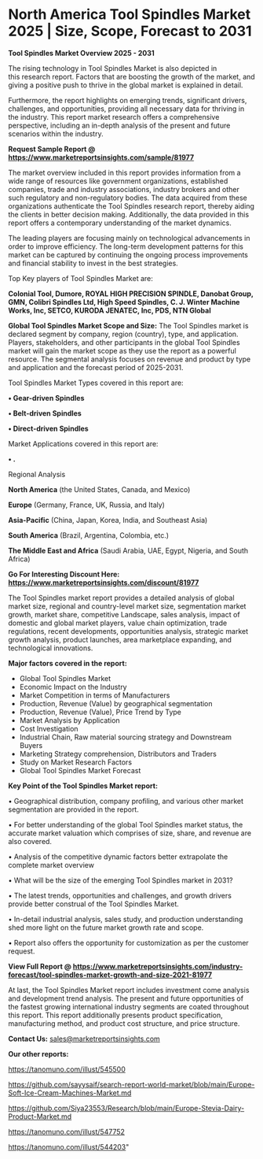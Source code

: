 # North America Tool Spindles Market 2025 | Size, Scope, Forecast to 2031

<Strong> Tool Spindles Market Overview 2025 - 2031</strong>

The rising technology in Tool Spindles Market is also depicted in this research report. Factors that are boosting the growth of the market, and giving a positive push to thrive in the global market is explained in detail.

Furthermore, the report highlights on emerging trends, significant drivers, challenges, and opportunities, providing all necessary data for thriving in the industry. This report market research offers a comprehensive perspective, including an in-depth analysis of the present and future scenarios within the industry.

<strong>Request Sample Report @ <a href=https://www.marketreportsinsights.com/sample/81977>https://www.marketreportsinsights.com/sample/81977</a></strong>

The market overview included in this report provides information from a wide range of resources like government organizations, established companies, trade and industry associations, industry brokers and other such regulatory and non-regulatory bodies. The data acquired from these organizations authenticate the Tool Spindles research report, thereby aiding the clients in better decision making. Additionally, the data provided in this report offers a contemporary understanding of the market dynamics.

The leading players are focusing mainly on technological advancements in order to improve efficiency. The long-term development patterns for this market can be captured by continuing the ongoing process improvements and financial stability to invest in the best strategies.

Top Key players of Tool Spindles Market are:

<strong>Colonial Tool, Dumore, ROYAL HIGH PRECISION SPINDLE, Danobat Group, GMN, Colibri Spindles Ltd, High Speed Spindles, C. J. Winter Machine Works, Inc, SETCO, KURODA JENATEC, Inc, PDS, NTN Global</strong>

<strong><b>Global Tool Spindles Market Scope and Size:</b></strong>
The Tool Spindles market is declared segment by company, region (country), type, and application. Players, stakeholders, and other participants in the global Tool Spindles market will gain the market scope as they use the report as a powerful resource. The segmental analysis focuses on revenue and product by type and application and the forecast period of 2025-2031.

Tool Spindles Market Types covered in this report are:

<strong>• Gear-driven Spindles

• Belt-driven Spindles

• Direct-driven Spindles</strong>

Market Applications covered in this report are:

<strong>• .</strong> 

Regional Analysis

<strong>North America</strong> (the United States, Canada, and Mexico)

<strong>Europe</strong> (Germany, France, UK, Russia, and Italy)

<strong>Asia-Pacific</strong> (China, Japan, Korea, India, and Southeast Asia)

<strong>South America</strong> (Brazil, Argentina, Colombia, etc.)

<strong>The Middle East and Africa</strong> (Saudi Arabia, UAE, Egypt, Nigeria, and South Africa)

<strong>Go For Interesting Discount Here: <a href=https://www.marketreportsinsights.com/discount/81977>https://www.marketreportsinsights.com/discount/81977</a></strong>

The Tool Spindles market report provides a detailed analysis of global market size, regional and country-level market size, segmentation market growth, market share, competitive Landscape, sales analysis, impact of domestic and global market players, value chain optimization, trade regulations, recent developments, opportunities analysis, strategic market growth analysis, product launches, area marketplace expanding, and technological innovations.

<strong><b>Major factors covered in the report:</b></strong>
<ul>
  <li>Global Tool Spindles Market </li>
  <li>Economic Impact on the Industry</li>
  <li>Market Competition in terms of Manufacturers</li>
  <li>Production, Revenue (Value) by geographical segmentation</li>
  <li>Production, Revenue (Value), Price Trend by Type</li>
  <li>Market Analysis by Application</li>
  <li>Cost Investigation</li>
  <li>Industrial Chain, Raw material sourcing strategy and Downstream Buyers</li>
  <li>Marketing Strategy comprehension, Distributors and Traders</li>
  <li>Study on Market Research Factors</li>
  <li>Global Tool Spindles Market Forecast</li>
</ul>

<strong><b>Key Point of the Tool Spindles Market report:</b></strong>

• Geographical distribution, company profiling, and various other market segmentation are provided in the report.

• For better understanding of the global Tool Spindles market status, the accurate market valuation which comprises of size, share, and revenue are also covered.

• Analysis of the competitive dynamic factors better extrapolate the complete market overview

• What will be the size of the emerging Tool Spindles market in 2031?

• The latest trends, opportunities and challenges, and growth drivers provide better construal of the Tool Spindles Market.

• In-detail industrial analysis, sales study, and production understanding shed more light on the future market growth rate and scope.

• Report also offers the opportunity for customization as per the customer request.

<strong><b>View Full Report @ <a href=https://www.marketreportsinsights.com/industry-forecast/tool-spindles-market-growth-and-size-2021-81977>https://www.marketreportsinsights.com/industry-forecast/tool-spindles-market-growth-and-size-2021-81977</a></b></strong>


At last, the Tool Spindles Market report includes investment come analysis and development trend analysis. The present and future opportunities of the fastest growing international industry segments are coated throughout this report. This report additionally presents product specification, manufacturing method, and product cost structure, and price structure.

<strong>Contact Us:</strong>
sales@marketreportsinsights.com

<strong>Our other reports:</strong>

<a href=https://tanomuno.com/illust/545500>https://tanomuno.com/illust/545500</a>

<a href=https://github.com/sayysaif/search-report-world-market/blob/main/Europe-Soft-Ice-Cream-Machines-Market.md>https://github.com/sayysaif/search-report-world-market/blob/main/Europe-Soft-Ice-Cream-Machines-Market.md</a>

<a href=https://github.com/Siya23553/Research/blob/main/Europe-Stevia-Dairy-Product-Market.md>https://github.com/Siya23553/Research/blob/main/Europe-Stevia-Dairy-Product-Market.md</a>

<a href=https://tanomuno.com/illust/547752>https://tanomuno.com/illust/547752</a>

<a href=https://tanomuno.com/illust/544203>https://tanomuno.com/illust/544203</a>"
